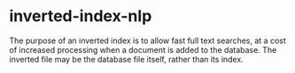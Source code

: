# inverted-index-nlp
The purpose of an inverted index is to allow fast full text searches, at a cost of increased processing when a document is added to the database. The inverted file may be the database file itself, rather than its index.
